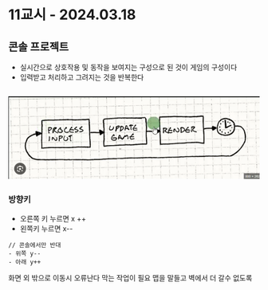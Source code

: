 # 11교시 - 2024.03.18
## 콘솔 프로젝트
- 실시간으로 상호작용 및 동작을 보여지는 구성으로 된 것이 게임의 구성이다
- 입력받고 처리하고 그려지는 것을 반복한다

![게임구성.png](게임구성.png)
- 


### 방향키
- 오른쪽 키 누르면 x ++
- 왼쪽키 누르면 x-- 
 ```
// 콘솔에서만 반대
- 위쪽 y--
- 아래 y++
```

화면 외 밖으로 이동시 오류난다 
막는 작업이 필요
맵을 말들고 벽에서 더 갈수 없도록 


